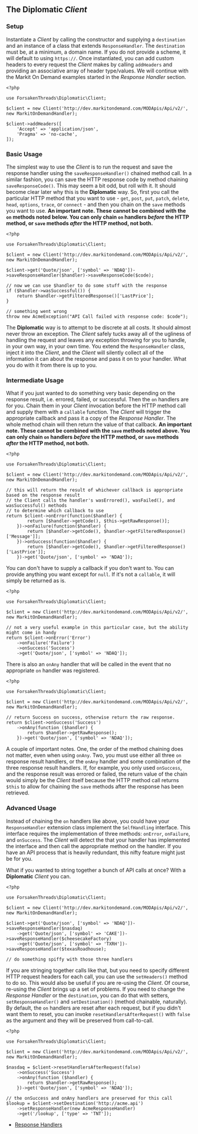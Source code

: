 
## The **Diplomatic** *Client*

### Setup

Instantiate a *Client* by calling the constructor and supplying a `destination` and an instance of a class that extends `ResponseHandler`.  The `destination` must be, at a minimum, a domain name.  If you do not provide a scheme, it will default to using `https://`.  Once instantiated, you can add custom headers to every request the *Client* makes by calling `addHeaders` and providing an associative array of header type/values.  We will continue with the Markit On Demand examples started in the *Response Handler* section. 

```
<?php

use ForsakenThreads\Diplomatic\Client;

$client = new Client('http://dev.markitondemand.com/MODApis/Api/v2/', new MarkitOnDemandHandler);

$client->addHeaders([
    'Accept' => 'application/json',
    'Pragma' => 'no-cache',
]);
```

### Basic Usage

The simplest way to use the *Client* is to run the request and save the response handler using the `saveResponseHandler()` chained method call.  In a similar fashion, you can save the HTTP response code by method chaining `saveResponseCode()`.  This may seem a bit odd, but roll with it.  It should become clear later why this is the **Diplomatic** way.  So, first you call the particular HTTP method that you want to use - `get`, `post`, `put`, `patch`, `delete`, `head`, `options`, `trace`, or `connect` - and then you chain on the `save` methods you want to use.  **An important note.  These cannot be combined with the `on` methods noted below.  You can only chain `on` handlers *before* the HTTP method, or `save` methods *after* the HTTP method, not both.**

```
<?php

use ForsakenThreads\Diplomatic\Client;

$client = new Client('http://dev.markitondemand.com/MODApis/Api/v2/', new MarkitOnDemandHandler);

$client->get('Quote/json', ['symbol' => 'NDAQ'])->saveResponseHandler($handler)->saveResponseCode($code);

// now we can use $handler to do some stuff with the response
if ($handler->wasSuccessful()) {
    return $handler->getFilteredResponse()['LastPrice'];
}

// something went wrong
throw new AcmeException("API Call failed with response code: $code");
```

The **Diplomatic** way is to attempt to be discrete at all costs.  It should almost never throw an exception.  The *Client* safely tucks away all of the ugliness of handling the request and leaves any exception throwing for you to handle, in your own way, in your own time.  You extend the `ResponseHandler` class, inject it into the *Client*, and the *Client* will silently collect all of the information it can about the response and pass it on to your handler.  What you do with it from there is up to you.

### Intermediate Usage

What if you just wanted to do something very basic depending on the response result, i.e. errored, failed, or successful.  Then the `on` handlers are for you.  Chain them in your *Client* invocation before the HTTP method call and supply them with a `callable` function.  The *Client* will trigger the appropriate callback and pass it a copy of the *Response Handler*.  The whole method chain will then return the value of that callback. **An important note.  These cannot be combined with the `save` methods noted above.  You can only chain `on` handlers *before* the HTTP method, or `save` methods *after* the HTTP method, not both.**

```
<?php

use ForsakenThreads\Diplomatic\Client;

$client = new Client('http://dev.markitondemand.com/MODApis/Api/v2/', new MarkitOnDemandHandler);

// this will return the result of whichever callback is appropriate based on the response result
// the Client calls the handler's wasErrored(), wasFailed(), and wasSuccessful() methods 
// to determine which callback to use
return $client->onError(function($handler) {
        return [$handler->getCode(), $this->getRawResponse()]; 
    })->onFailure(function($handler) { 
        return [$handler->getCode(), $handler->getFilteredResponse()['Message']]; 
    })->onSuccess(function($handler) { 
        return [$handler->getCode(), $handler->getFilteredResponse()['LastPrice']];
    })->get('Quote/json', ['symbol' => 'NDAQ']);
```

You can don't have to supply a callback if you don't want to.  You can provide anything you want except for `null`.  If it's not a `callable`, it will simply be returned as is.

```
<?php

use ForsakenThreads\Diplomatic\Client;

$client = new Client('http://dev.markitondemand.com/MODApis/Api/v2/', new MarkitOnDemandHandler);

// not a very useful example in this particular case, but the ability might come in handy
return $client->onError('Error')
    ->onFailure('Failure')
    ->onSuccess('Success')
    ->get('Quote/json', ['symbol' => 'NDAQ']);
```

There is also an `onAny` handler that will be called in the event that no appropriate `on` handler was registered.

```
<?php

use ForsakenThreads\Diplomatic\Client;

$client = new Client('http://dev.markitondemand.com/MODApis/Api/v2/', new MarkitOnDemandHandler);

// return Success on success, otherwise return the raw response.
return $client->onSuccess('Success')
    ->onAny(function ($handler) {
        return $handler->getRawResponse();
    })->get('Quote/json', ['symbol' => 'NDAQ']);
```

A couple of important notes.  One, the order of the method chaining does not matter, even when using `onAny`.  Two, you must use either all three `on` response result handlers, or the `onAny` handler and some combination of the three response result handlers.  If, for example, you only used `onSuccess`, and the response result was errored or failed, the return value of the chain would simply be the *Client* itself because the HTTP method call returns `$this` to allow for chaining the `save` methods after the response has been retrieved.

### Advanced Usage

Instead of chaining the `on` handlers like above, you could have your `ResponseHandler` extension class implement the `SelfHandling` interface.  This interface requires the implementation of three methods: `onError`, `onFailure`, and `onSuccess`.  The *Client* will detect the that your handler has implemented the interface and then call the appropriate method on the handler.  If you have an API process that is heavily redundant, this nifty feature might just be for you.

What if you wanted to string together a bunch of API calls at once?  With a **Diplomatic** *Client* you can.

```
<?php

use ForsakenThreads\Diplomatic\Client;

$client = new Client('http://dev.markitondemand.com/MODApis/Api/v2/', new MarkitOnDemandHandler);

$client->get('Quote/json', ['symbol' => 'NDAQ'])->saveResponseHandler($nasdaq)
    ->get('Quote/json', ['symbol' => 'CAKE'])->saveResponseHandler($cheesecakeFactory)
    ->get('Quote/json', ['symbol' => 'TXRH'])->saveResponseHandler($texasRoadhouse);
    
// do something spiffy with those three handlers
```

If you are stringing together calls like that, but you need to specify different HTTP request headers for each call, you can use the `setHeaders()` method to do so.  This would also be useful if you are re-using the *Client*.  Of course, re-using the *Client* brings up a set of problems.  If you need to change the *Response Handler* or the `destination`, you can do that with setters, `setResponseHandler()` and `setDestination()` (method chainable, naturally).  By default, the `on` handlers are reset after each request, but if you didn't want them to reset, you can invoke `resetHandlersAfterRequest()` with `false` as the argument and they will be preserved from call-to-call.
  
```
<?php

use ForsakenThreads\Diplomatic\Client;

$client = new Client('http://dev.markitondemand.com/MODApis/Api/v2/', new MarkitOnDemandHandler);

$nasdaq = $client->resetHandlersAfterRequest(false)
    ->onSuccess('Success')
    ->onAny(function ($handler) {
        return $handler->getRawResponse();
    })->get('Quote/json', ['symbol' => 'NDAQ']);

// the onSuccess and onAny handlers are preserved for this call
$lookup = $client->setDestination('http://acme.api')
    ->setResponseHandler(new AcmeResponseHandler)
    ->get('/lookup', ['type' => 'TNT']);
```

* [Response Handlers](./documentation/ResponseHandler.md)